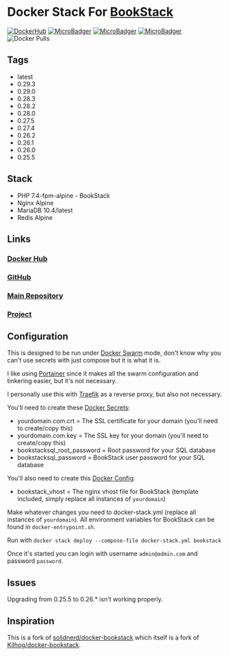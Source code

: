 # Docker Stack For [BookStack](https://github.com/ssddanbrown/BookStack)

[![DockerHub](https://img.shields.io/docker/cloud/build/zeigren/bookstack)](https://hub.docker.com/r/zeigren/bookstack)
[![MicroBadger](https://images.microbadger.com/badges/image/zeigren/bookstack.svg)](https://microbadger.com/images/zeigren/bookstack)
[![MicroBadger](https://images.microbadger.com/badges/version/zeigren/bookstack.svg)](https://microbadger.com/images/zeigren/bookstack)
[![MicroBadger](https://images.microbadger.com/badges/commit/zeigren/bookstack.svg)](https://microbadger.com/images/zeigren/bookstack)
![Docker Pulls](https://img.shields.io/docker/pulls/zeigren/bookstack)

## Tags

- latest
- 0.29.3
- 0.29.0
- 0.28.3
- 0.28.2
- 0.28.0
- 0.27.5
- 0.27.4
- 0.26.2
- 0.26.1
- 0.26.0
- 0.25.5

## Stack

- PHP 7.4-fpm-alpine - BookStack
- Nginx Alpine
- MariaDB 10.4/latest
- Redis Alpine

## Links

### [Docker Hub](https://hub.docker.com/r/zeigren/bookstack)

### [GitHub](https://github.com/Zeigren/docker-swarm-bookstack)

### [Main Repository](https://phabricator.kairohm.dev/diffusion/4/)

### [Project](https://phabricator.kairohm.dev/project/view/36/)

## Configuration

This is designed to be run under [Docker Swarm](https://docs.docker.com/engine/swarm/) mode, don't know why you can't use secrets with just compose but it is what it is.

I like using [Portainer](https://www.portainer.io/) since it makes all the swarm configuration and tinkering easier, but it's not necessary.

I personally use this with [Traefik](https://traefik.io/) as a reverse proxy, but also not necessary.

You'll need to create these [Docker Secrets](https://docs.docker.com/engine/swarm/secrets/):

- yourdomain.com.crt = The SSL certificate for your domain (you'll need to create/copy this)
- yourdomain.com.key = The SSL key for your domain (you'll need to create/copy this)
- bookstacksql_root_password = Root password for your SQL database
- bookstacksql_password = BookStack user password for your SQL database

You'll also need to create this [Docker Config](https://docs.docker.com/engine/swarm/configs/):

- bookstack_vhost = The nginx vhost file for BookStack (template included, simply replace all instances of `yourdomain`)

Make whatever changes you need to docker-stack.yml (replace all instances of `yourdomain`). All environment variables for BookStack can be found in `docker-entrypoint.sh`.

Run with `docker stack deploy --compose-file docker-stack.yml bookstack`

Once it's started you can login with username `admin@admin.com` and password `password`.

## Issues

Upgrading from 0.25.5 to 0.26.* isn't working properly.

## Inspiration

This is a fork of [solidnerd/docker-bookstack](https://github.com/solidnerd/docker-bookstack) which itself is a fork of [Kilhog/docker-bookstack](https://github.com/Kilhog/docker-bookstack).
